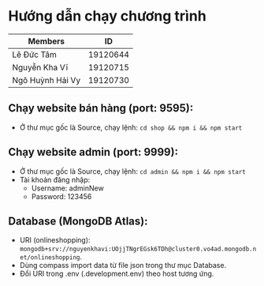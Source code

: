 # Hướng dẫn chạy chương trình

| Members          | ID       |
| ---------------- | -------- |
| Lê Đức Tâm       | 19120644 |
| Nguyễn Kha Vĩ    | 19120715 |
| Ngô Huỳnh Hải Vy | 19120730 |

## Chạy website bán hàng (port: 9595):

-   Ở thư mục gốc là Source, chạy lệnh:
    `cd shop && npm i && npm start`

## Chạy website admin (port: 9999):

-   Ở thư mục gốc là Source, chạy lệnh:
    `cd admin && npm i && npm start`
-   Tài khoản đăng nhập:
    -   Username: adminNew
    -   Password: 123456

## Database (MongoDB Atlas):

-   URI (onlineshopping): `mongodb+srv://nguyenkhavi:UOjjTNgrEGsk6TDh@cluster0.vo4ad.mongodb.net/onlineshopping`.
-   Dùng compass import data từ file json trong thư mục Database.
-   Đổi URI trong .env (.development.env) theo host tương ứng.
